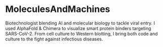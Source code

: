 # MoleculesAndMachines
Biotechnologist blending AI and molecular biology to tackle viral entry. I used AlphaFold & Chimera to visualize smart protein binders targeting SARS-CoV-2. From cell culture to Western blotting, I bring both code and culture to the fight against infectious diseases. 
